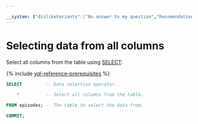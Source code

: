 ```yaml
---

__system: {"dislikeVariants":["No answer to my question","Recomendations didn't help","The content doesn't match title","Other"]}
---
```

# Selecting data from all columns

Select all columns from the table using [SELECT](../reference/syntax/select.md):

{% include [yql-reference-prerequisites](../../_includes/yql_tutorial_prerequisites.md) %}

```sql
SELECT         -- Data selection operator.

    *          -- Select all columns from the table.

FROM episodes; -- The table to select the data from.

COMMIT;
```

